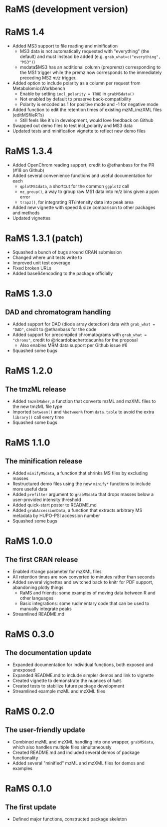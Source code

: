 # RaMS (development version)

# RaMS 1.4
 - Added MS3 support to file reading and minification
   - MS3 data is not automatically requested with "everything" (the default) and must instead be added (e.g. `grab_what=c("everything", "MS3")`)
   - msdata$MS3 has an additional column (prepremz) corresponding to the MS1 trigger while the premz now corresponds to the immediately preceding MS2 *m/z* trigger.
 - Added option to include polarity as a column per request from MetabolomicsWorkbench
   - Enable by setting `incl_polarity = TRUE` in `grabMSdata()`
   - Not enabled by default to preserve back-compatibility
   - Polarity is encoded as 1 for positive mode and -1 for negative mode
 - Added function to edit the retention times of existing mzML/mzXML files (editMSfileRTs)
   - Still feels like it's in development, would love feedback on Github
 - Swapped out demo files to test incl_polarity and MS3 data
 - Updated tests and minification vignette to reflect new demo files

# RaMS 1.3.4
 - Added OpenChrom reading support, credit to @ethanbass for the PR (#18 on Github)
 - Added several convenience functions and useful documentation for each
   - `qplotMS1data`, a shortcut for the common `ggplot2` call
   - `mz_group()`, a way to group raw MS1 data into m/z bins given a ppm error
   - `trapz()`, for integrating RT/intensity data into peak area
 - Added new vignette with speed & size comparison to other packages and methods
 - Updated vignettes

# RaMS 1.3.1 (patch)
 - Squashed a bunch of bugs around CRAN submission
 - Changed where unit tests write to
 - Improved unit test coverage
 - Fixed broken URLs
 - Added base64encoding to the package officially

# RaMS 1.3.0
## DAD and chromatogram handling
 - Added support for DAD (diode array detection) data with `grab_what = "DAD"`, credit to @ethanbass for the code
 - Added support for precompiled chromatograms with `grab_what = "chroms"`, credit to @ricardobachertdacunha for the proposal
   - Also enables MRM data support per Github issue #6
 - Squashed some bugs

# RaMS 1.2.0
## The tmzML release
 - Added `tmzmlMaker`, a function that converts mzML and mzXML files to the new tmzML file type
 - Imported `between()` and `%between%` from `data.table` to avoid the extra `library()` call every time
 - Squashed some bugs

# RaMS 1.1.0
## The minification release
 - Added `minifyMSdata`, a function that shrinks MS files by excluding masses
 - Restructured demo files using the new `minify*` functions to include more useful data
 - Added `prefilter` argument to `grabMSdata` that drops masses below a user-provided intensity threshold
 - Added quick-start poster to README.md
 - Added `grabAccessionData`, a function that extracts arbitrary MS metadata by HUPO-PSI accession number
 - Squashed some bugs

# RaMS 1.0.0
## The first CRAN release
 - Enabled rtrange parameter for mzXML files
 - All retention times are now converted to minutes rather than seconds
 - Added several vignettes and switched back to knitr for PDF support, abandoning plotly things
   - RaMS and friends: some examples of moving data between R and other languages
   - Basic integrations: some rudimentary code that can be used to manually integrate peaks
 - Streamlined README.md

# RaMS 0.3.0
## The documentation update
 - Expanded documentation for individual functions, both exposed and unexposed
 - Expanded README.md to include simpler demos and link to vignette
 - Created vignette to demonstrate the nuances of `RaMS`
 - Created tests to stabilize future package development
 - Streamlined example mzML and mzXML files

# RaMS 0.2.0
## The user-friendly update
 - Combined mzML and mzXML handling into one wrapper, `grabMSdata`, which also handles multiple files simultaneously
 - Created README.md and included several demos of package functionality
 - Added several "minified" mzML and mzXML files for demos and examples

# RaMS 0.1.0
## The first update
 - Defined major functions, constructed package skeleton
